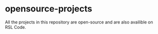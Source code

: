 # opensource-projects
All the projects in this repository are open-source and are also availible on RSL Code.

